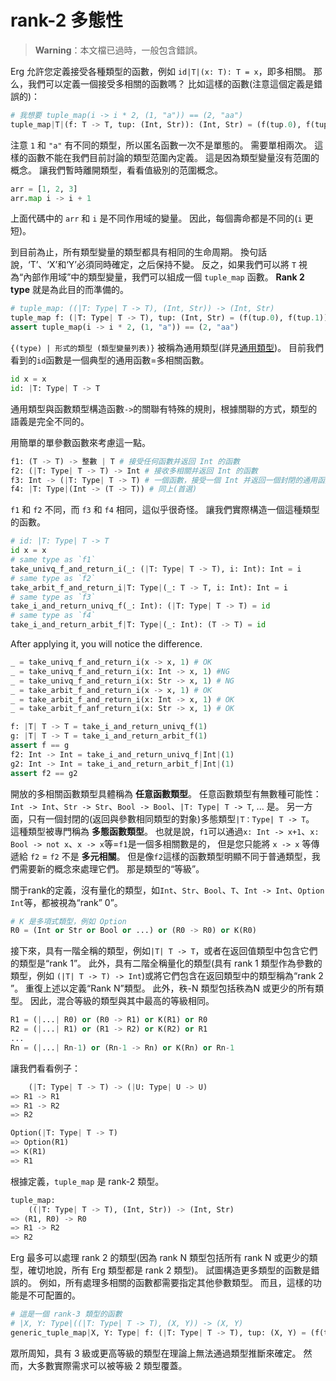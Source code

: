 # rank-2 多態性

> __Warning__：本文檔已過時，一般包含錯誤。

Erg 允許您定義接受各種類型的函數，例如 `id|T|(x: T): T = x`，即多相關。
那么，我們可以定義一個接受多相關的函數嗎？
比如這樣的函數(注意這個定義是錯誤的)：

```python
# 我想要 tuple_map(i -> i * 2, (1, "a")) == (2, "aa")
tuple_map|T|(f: T -> T, tup: (Int, Str)): (Int, Str) = (f(tup.0), f(tup.1))
```

注意 `1` 和 `"a"` 有不同的類型，所以匿名函數一次不是單態的。 需要單相兩次。
這樣的函數不能在我們目前討論的類型范圍內定義。 這是因為類型變量沒有范圍的概念。
讓我們暫時離開類型，看看值級別的范圍概念。

```python
arr = [1, 2, 3]
arr.map i -> i + 1
```

上面代碼中的 `arr` 和 `i` 是不同作用域的變量。 因此，每個壽命都是不同的(`i` 更短)。

到目前為止，所有類型變量的類型都具有相同的生命周期。 換句話說，‘T’、‘X’和‘Y’必須同時確定，之后保持不變。
反之，如果我們可以將 `T` 視為“內部作用域”中的類型變量，我們可以組成一個 `tuple_map` 函數。 __Rank 2 type__ 就是為此目的而準備的。

```python
# tuple_map: ((|T: Type| T -> T), (Int, Str)) -> (Int, Str)
tuple_map f: (|T: Type| T -> T), tup: (Int, Str) = (f(tup.0), f(tup.1))
assert tuple_map(i -> i * 2, (1, "a")) == (2, "aa")
```

`{(type) | 形式的類型 (類型變量列表)}` 被稱為通用類型(詳見[通用類型](./../quantified.md))。
目前我們看到的`id`函數是一個典型的通用函數=多相關函數。

```python
id x = x
id: |T: Type| T -> T
```

通用類型與函數類型構造函數`->`的關聯有特殊的規則，根據關聯的方式，類型的語義是完全不同的。

用簡單的單參數函數來考慮這一點。

```python
f1: (T -> T) -> 整數 | T # 接受任何函數并返回 Int 的函數
f2: (|T: Type| T -> T) -> Int # 接收多相關并返回 Int 的函數
f3: Int -> (|T: Type| T -> T) # 一個函數，接受一個 Int 并返回一個封閉的通用函數
f4: |T: Type|(Int -> (T -> T)) # 同上(首選)
```

`f1` 和 `f2` 不同，而 `f3` 和 `f4` 相同，這似乎很奇怪。 讓我們實際構造一個這種類型的函數。

```python
# id: |T: Type| T -> T
id x = x
# same type as `f1`
take_univq_f_and_return_i(_: (|T: Type| T -> T), i: Int): Int = i
# same type as `f2`
take_arbit_f_and_return_i|T: Type|(_: T -> T, i: Int): Int = i
# same type as `f3`
take_i_and_return_univq_f(_: Int): (|T: Type| T -> T) = id
# same type as `f4`
take_i_and_return_arbit_f|T: Type|(_: Int): (T -> T) = id
```

After applying it, you will notice the difference.

```python
_ = take_univq_f_and_return_i(x -> x, 1) # OK
_ = take_univq_f_and_return_i(x: Int -> x, 1) #NG
_ = take_univq_f_and_return_i(x: Str -> x, 1) # NG
_ = take_arbit_f_and_return_i(x -> x, 1) # OK
_ = take_arbit_f_and_return_i(x: Int -> x, 1) # OK
_ = take_arbit_f_anf_return_i(x: Str -> x, 1) # OK

f: |T| T -> T = take_i_and_return_univq_f(1)
g: |T| T -> T = take_i_and_return_arbit_f(1)
assert f == g
f2: Int -> Int = take_i_and_return_univq_f|Int|(1)
g2: Int -> Int = take_i_and_return_arbit_f|Int|(1)
assert f2 == g2
```

開放的多相關函數類型具體稱為 __任意函數類型__。 任意函數類型有無數種可能性：`Int -> Int`、`Str -> Str`、`Bool -> Bool`、`|T: Type| T -> T`, ... 是。
另一方面，只有一個封閉的(返回與參數相同類型的對象)多態類型`|T：Type| T -> T`。 這種類型被專門稱為 __多態函數類型__。
也就是說，`f1`可以通過`x: Int -> x+1`、`x: Bool -> not x`、`x -> x`等=`f1`是一個多相關數是的， 但是您只能將 `x -> x` 等傳遞給 `f2` = `f2` 不是 __多元相關__。
但是像`f2`這樣的函數類型明顯不同于普通類型，我們需要新的概念來處理它們。 那是類型的“等級”。

關于rank的定義，沒有量化的類型，如`Int`、`Str`、`Bool`、`T`、`Int -> Int`、`Option Int`等，都被視為“rank” 0”。

```python
# K 是多項式類型，例如 Option
R0 = (Int or Str or Bool or ...) or (R0 -> R0) or K(R0)
```

接下來，具有一階全稱的類型，例如`|T| T -> T`，或者在返回值類型中包含它們的類型是“rank 1”。
此外，具有二階全稱量化的類型(具有 rank 1 類型作為參數的類型，例如 `(|T| T -> T) -> Int`)或將它們包含在返回類型中的類型稱為“rank 2 ”。
重復上述以定義“Rank N”類型。 此外，秩-N 類型包括秩為N 或更少的所有類型。 因此，混合等級的類型與其中最高的等級相同。

```python
R1 = (|...| R0) or (R0 -> R1) or K(R1) or R0
R2 = (|...| R1) or (R1 -> R2) or K(R2) or R1
...
Rn = (|...| Rn-1) or (Rn-1 -> Rn) or K(Rn) or Rn-1
```

讓我們看看例子：

```python
    (|T: Type| T -> T) -> (|U: Type| U -> U)
=> R1 -> R1
=> R1 -> R2
=> R2

Option(|T: Type| T -> T)
=> Option(R1)
=> K(R1)
=> R1
```

根據定義，`tuple_map` 是 rank-2 類型。

```python
tuple_map:
    ((|T: Type| T -> T), (Int, Str)) -> (Int, Str)
=> (R1, R0) -> R0
=> R1 -> R2
=> R2
```

Erg 最多可以處理 rank 2 的類型(因為 rank N 類型包括所有 rank N 或更少的類型，確切地說，所有 Erg 類型都是 rank 2 類型)。 試圖構造更多類型的函數是錯誤的。
例如，所有處理多相關的函數都需要指定其他參數類型。 而且，這樣的功能是不可配置的。

```python
# 這是一個 rank-3 類型的函數
# |X, Y: Type|((|T: Type| T -> T), (X, Y)) -> (X, Y)
generic_tuple_map|X, Y: Type| f: (|T: Type| T -> T), tup: (X, Y) = (f(tup.0), f(tup.1))
```

眾所周知，具有 3 級或更高等級的類型在理論上無法通過類型推斷來確定。 然而，大多數實際需求可以被等級 2 類型覆蓋。